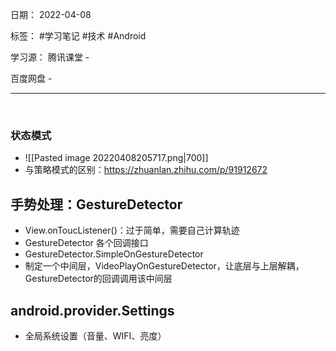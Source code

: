 日期： 2022-04-08

标签： #学习笔记 #技术  #Android 

学习源： 
腾讯课堂 - 

百度网盘 - 

---
<br>

### 状态模式
- ![[Pasted image 20220408205717.png|700]]
- 与策略模式的区别：https://zhuanlan.zhihu.com/p/91912672


## 手势处理：GestureDetector
- View.onToucListener()：过于简单，需要自己计算轨迹
- GestureDetector 各个回调接口
- GestureDetector.SimpleOnGestureDetector
- 制定一个中间层，VideoPlayOnGestureDetector，让底层与上层解耦，GestureDetector的回调调用该中间层


## android.provider.Settings 
- 全局系统设置（音量、WIFI、亮度）